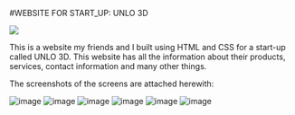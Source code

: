 #WEBSITE FOR START_UP: UNLO 3D

[![](https://img.shields.io/badge/IDE-Visual_Studio_Code-blue?style=for-the-badge&logo=visual-studio-code)](https://code.visualstudio.com/ "Visual Studio Code")

This is a website my friends and I built using HTML and CSS for a start-up called UNLO 3D. This website has all the information about their products, services, contact information and many other things.

The screenshots of the screens are attached herewith:

![image](https://user-images.githubusercontent.com/53688445/131338605-0505e625-a5e9-47e3-baee-5021892bc916.png)
![image](https://user-images.githubusercontent.com/53688445/131338661-17b5ed9d-9af2-47ec-b5e5-d10828c7960a.png)
![image](https://user-images.githubusercontent.com/53688445/131338708-f3136bf8-8057-401f-9747-96e7357ca81c.png)
![image](https://user-images.githubusercontent.com/53688445/131338747-a7d636ac-b5b3-41c0-a3c4-6aa15be3e25b.png)
![image](https://user-images.githubusercontent.com/53688445/131338864-34f9f72d-c2bb-4e33-9265-15ac4055f0df.png)
![image](https://user-images.githubusercontent.com/53688445/131338905-2b9600ec-2bc7-4a35-9d42-1eec568a6a69.png)


